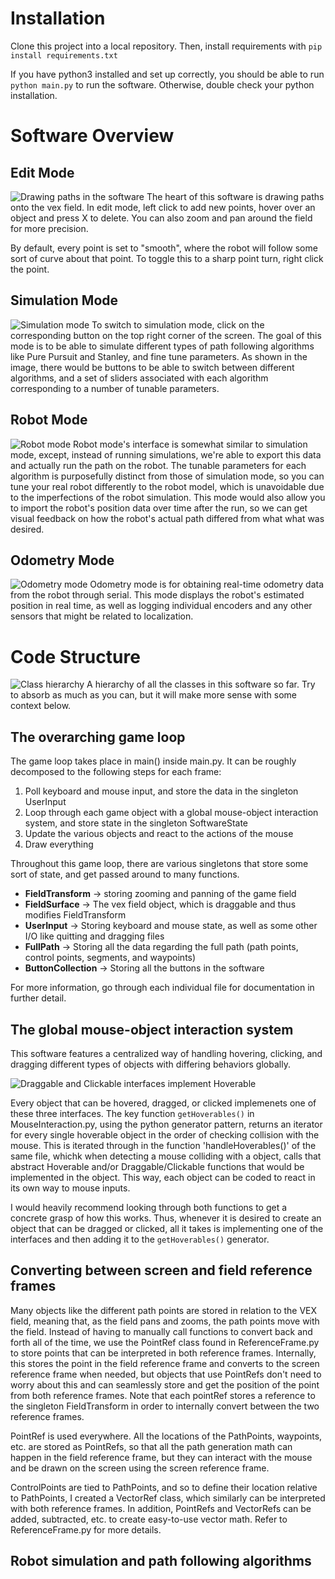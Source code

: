 Installation
===========

Clone this project into a local repository. Then, install requirements with
`pip install requirements.txt`

If you have python3 installed and set up correctly, you should be able to run `python main.py` to run the software. Otherwise, double check your python installation.

Software Overview
========

## Edit Mode

![Drawing paths in the software](https://github.com/AnselChang/PathGeneration/blob/main/Images/Demo/field.png?raw=true)
The heart of this software is drawing paths onto the vex field. In edit mode, left click to add new points, hover over an object and press X to delete. You can also zoom and pan around the field for more precision.

By default, every point is set to "smooth", where the robot will follow some sort of curve about that point. To toggle this to a sharp point turn, right click the point.

## Simulation Mode

![Simulation mode](https://github.com/AnselChang/PathGeneration/blob/main/Images/Demo/simulate.png?raw=true)
To switch to simulation mode, click on the corresponding button on the top right corner of the screen. The goal of this mode is to be able to simulate different types of path following algorithms like Pure Pursuit and Stanley, and fine tune parameters. As shown in the image, there would be buttons to be able to switch between different algorithms, and a set of sliders associated with each algorithm corresponding to a number of tunable parameters.

## Robot Mode

![Robot mode](https://github.com/AnselChang/PathGeneration/blob/main/Images/Demo/robot.png?raw=true)
Robot mode's interface is somewhat similar to simulation mode, except, instead of running simulations, we're able to export this data and actually run the path on the robot. The tunable parameters for each algorithm is purposefully distinct from those of simulation mode, so you can tune your real robot differently to the robot model, which is unavoidable due to the imperfections of the robot simulation. This mode would also allow you to import the robot's position data over time after the run, so we can get visual feedback on how the robot's actual path differed from what what was desired.

## Odometry Mode
![Odometry mode](https://github.com/AnselChang/PathGeneration/blob/main/Images/Demo/odom.png?raw=true)
Odometry mode is for obtaining real-time odometry data from the robot through serial. This mode displays the robot's estimated position in real time, as well as logging individual encoders and any other sensors that might be related to localization.


Code Structure
=============
![Class hierarchy](https://github.com/AnselChang/PathGeneration/blob/main/Images/Demo/classes.png?raw=true)
A hierarchy of all the classes in this software so far. Try to absorb as much as you can, but it will make more sense with some context below.

## The overarching game loop

The game loop takes place in main() inside main.py. It can be roughly decomposed to the following steps for each frame:
1. Poll keyboard and mouse input, and store the data in the singleton UserInput
2. Loop through each game object with a global mouse-object interaction system, and store state in the singleton SoftwareState
3. Update the various objects and react to the actions of the mouse
4. Draw everything

Throughout this game loop, there are various singletons that store some sort of state, and get passed around to many functions.
- **FieldTransform** -> storing zooming and panning of the game field
- **FieldSurface** -> The vex field object, which is draggable and thus modifies FieldTransform
- **UserInput** -> Storing keyboard and mouse state, as well as some other I/O like quitting and dragging files
- **FullPath** -> Storing all the data regarding the full path (path points, control points, segments, and waypoints)
- **ButtonCollection** -> Storing all the buttons in the software

For more information, go through each individual file for documentation in further detail.

## The global mouse-object interaction system

This software features a centralized way of handling hovering, clicking, and dragging different types of objects with differing behaviors globally.

![Draggable and Clickable interfaces implement Hoverable](https://github.com/AnselChang/PathGeneration/blob/main/Images/Demo/mouseInterfaceClasses.png?raw=true)

Every object that can be hovered, dragged, or clicked implemenets one of these three interfaces. The key function `getHoverables()` in MouseInteraction.py, using the python generator pattern, returns an iterator for every single hoverable object in the order of checking collision with the mouse. This is iterated through in the function 'handleHoverables()' of the same file, whichk when detecting a mouse colliding with a object, calls that abstract Hoverable and/or Draggable/Clickable functions that would be implemented in the object. This way, each object can be coded to react in its own way to mouse inputs.

I would heavily recommend looking through both functions to get a concrete grasp of how this works. Thus, whenever it is desired to create an object that can be dragged or clicked, all it takes is implementing one of the interfaces and then adding it to the `getHoverables()` generator.

## Converting between screen and field reference frames

Many objects like the different path points are stored in relation to the VEX field, meaning that, as the field pans and zooms, the path points move with the field. Instead of having to manually call functions to convert back and forth all of the time, we use the PointRef class found in ReferenceFrame.py to store points that can be interpreted in both reference frames. Internally, this stores the point in the field reference frame and converts to the screen reference frame when needed, but objects that use PointRefs don't need to worry about this and can seamlessly store and get the position of the point from both reference frames. Note that each pointRef stores a reference to the singleton FieldTransform in order to internally convert between the two reference frames.

PointRef is used everywhere. All the locations of the PathPoints, waypoints, etc. are stored as PointRefs, so that all the path generation math can happen in the field reference frame, but they can interact with the mouse and be drawn on the screen using the screen reference frame.

ControlPoints are tied to PathPoints, and so to define their location relative to PathPoints, I created a VectorRef class, which similarly can be interpreted with both reference frames. In addition, PointRefs and VectorRefs can be added, subtracted, etc. to create easy-to-use vector math. Refer to ReferenceFrame.py for more details.

## Robot simulation and path following algorithms
